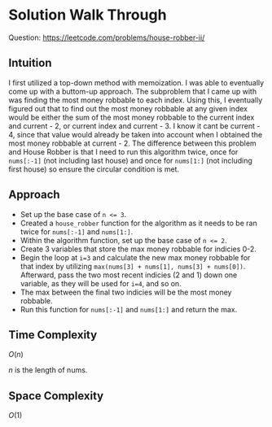 # Solution Walk Through
Question: https://leetcode.com/problems/house-robber-ii/

## Intuition
I first utilized a top-down method with memoization. I was able to eventually come up with a buttom-up approach. The subproblem that I came up with was finding the most money robbable to each index. Using this, I eventually figured out that to find out the most money robbable at any given index would be either the sum of the most money robbable to the current index and current - 2, or current index and current - 3. I know it cant be current - 4, since that value would already be taken into account when I obtained the most money robbable at current - 2. The difference between this problem and House Robber is that I need to run this algorithm twice, once for `nums[:-1]` (not including last house) and once for `nums[1:]` (not including first house) so ensure the circular condition is met.

## Approach
- Set up the base case of `n <= 3`.
- Created a `house_robber` function for the algorithm as it needs to be ran twice for `nums[:-1]` and `nums[1:]`.
- Within the algorithm function, set up the base case of `n <= 2`.
- Create 3 variables that store the max money robbable for indicies 0-2.
- Begin the loop at `i=3` and calculate the new max money robbable for that index by utilizing `max(nums[3] + nums[1], nums[3] + nums[0])`. Afterward, pass the two most recent indicies (2 and 1) down one variable, as they will be used for `i=4`, and so on.
- The max between the final two indicies will be the most money robbable.
- Run this function for `nums[:-1]` and `nums[1:]` and return the max.

## Time Complexity
$O(n)$

$n$ is the length of nums.

## Space Complexity
$O(1)$